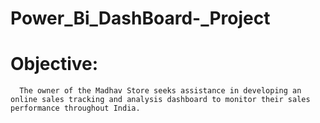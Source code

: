 # Power_Bi_DashBoard-_Project 
# Objective: 
      The owner of the Madhav Store seeks assistance in developing an online sales tracking and analysis dashboard to monitor their sales performance throughout India.
